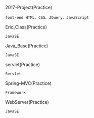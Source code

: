 2017-Project(Practice)
	
	font-end HTML、CSS、JQuery、JavaScript
	
Eric_Class(Practice)
	
	JavaSE
	
Java_Base(Practice)	

	JavaSE
	
servlet(Practice)

	Servlet

Spring-MVC(Practice)

	Framework

WebServer(Practice)

	JavaSE
	
	
	
